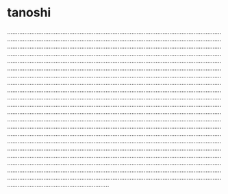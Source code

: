 # tanoshi
.......................................................................................................................................................................................................................................................................................................................................................................................................................................................................................................................................................................................................................................................................................................................................................................................................................................................................................................................................................................................................................................................................................................................................................................................................................................................................................................................................................................................................................................................................................................................................................................................................................................................................................................................................................................................................................................................................................................................................................................................................................................................................................................................................................................................................................................................................................................................................................................................................................................................................................................................................................................................................................................................................................................................................................................